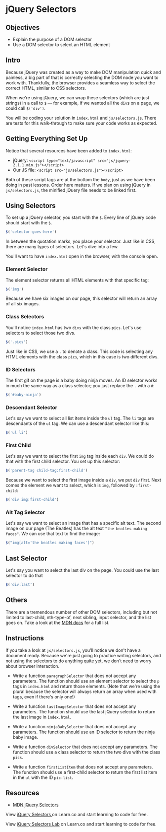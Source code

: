 # jQuery Selectors

## Objectives

+ Explain the purpose of a DOM selector
+ Use a DOM selector to select an HTML element

## Intro

Because jQuery was created as a way to make DOM manipulation quick and painless, a big part of that is correctly selecting the DOM node you want to work with. Thankfully, the browser provides a seamless way to select the correct HTML, similar to CSS selectors.

When we're using jQuery, we can wrap these selectors (which are just strings) in a call to `$` — for example, if we wanted all the `div`s on a page, we could call `$('div')`.

You will be coding your solution in `index.html` and `js/selectors.js`. There are tests for this walk-through to make sure your code works as expected.

## Getting Everything Set Up

Notice that several resources have been added to `index.html`:

+ jQuery: `<script type="text/javascript" src="js/jquery-2.1.1.min.js"></script>`
+ Our JS file: `<script src="js/selectors.js"></script>`

Both of these script tags are at the bottom the `body`, just as we have been doing in past lessons. Order here matters. If we plan on using jQuery in `js/selectors.js`, the minified jQuery file needs to be linked first.


## Using Selectors

To set up a jQuery selector, you start with the `$`. Every line of jQuery code should start with the `$`.

```js
$('selector-goes-here')
```

In between the quotation marks, you place your selector. Just like in CSS, there are many types of selectors. Let's dive into a few.

You'll want to have `index.html` open in the browser, with the console open.

### Element Selector

The element selector returns all HTML elements with that specific tag:

```js
$('img')
```

Because we have six images on our page, this selector will return an array of all six images.

### Class Selectors

You'll notice `index.html` has two `divs` with the class `pics`. Let's use selectors to select those two divs.

```js
$('.pics')
```

Just like in CSS, we use a `.` to denote a class. This code is selecting any HTML elements with the class `pics`, which in this case is two different divs.


### ID Selectors

The first gif on the page is a baby doing ninja moves. An ID selector works in much the same way as a class selector; you just replace the `.` with a `#`:

```js
$('#baby-ninja')
```

### Descendant Selector

Let's say we want to select all list items inside the `ul` tag. The `li` tags are descendants of the `ul` tag. We can use a descendant selector like this:

```js
$('ul li')
```

### First Child

Let's say we want to select the first `img` tag inside each `div`. We could do that with the first child selector. You set up this selector:

```js
$('parent-tag child-tag:first-child')
```

Because we want to select the first image inside a `div`, we put `div` first. Next comes the element we want to select, which is `img`, followed by `:first-child`:

```js
$('div img:first-child')
```

### Alt Tag Selector

Let's say we want to select an image that has a specific alt text. The second image on our page (The Beatles) has the alt text `"the beatles making faces"`. We can use that text to find the image:


```js
$("img[alt='the beatles making faces']")
```
## Last Selector

Let's say you want to select the last div on the page. You could use the last selector to do that

```js
$('div:last')
```


## Others

There are a tremendous number of other DOM selectors, including but not limited to last-child, nth-type-of,  next sibling, input selector, and the list goes on. Take a look at the [MDN docs](https://api.jquery.com/category/selectors/) for a full list.

## Instructions

If you take a look at `js/selectors.js`, you'll notice we don't have a document ready. Because we're just going to practice writing selectors, and not using the selectors to do anything quite yet, we don't need to worry about browser interaction.

+ Write a function `paragraphSelector` that does not accept any parameters. The function should use an element selector to select the `p` tags in `index.html` and return those elements. (Note that we're using the plural because the selector will always return an array when used with tags, even if there's only one!)

+ Write a function `lastImageSelector` that does not accept any parameters. The function should use the last jQuery selector to return the last image in `index.html`.

+ Write a function `ninjaBabySelector` that does not accept any parameters. The function should use an ID selector to return the ninja baby image.

+ Write a function `divSelector` that does not accept any parameters. The function should use a class selector to return the two divs with the class `pics`.

+ Write a function `firstListItem` that does not accept any parameters. The function should use a first-child selector to return the first list item in the `ul` with the ID `pic-list`.

## Resources

+ [MDN jQuery Selectors](https://api.jquery.com/category/selectors/)

<p data-visibility='hidden'>View <a href='https://learn.co/lessons/jquery-selectors-readme'>jQuery Selectors </a> on Learn.co and start learning to code for free.</p>

<p class='util--hide'>View <a href='https://learn.co/lessons/jquery-selectors-readme'>jQuery Selectors Lab</a> on Learn.co and start learning to code for free.</p>
